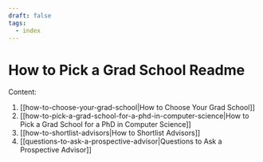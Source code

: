 ```yaml
---
draft: false
tags:
  - index
---
```


# How to Pick a Grad School Readme

Content:
1. [[how-to-choose-your-grad-school|How to Choose Your Grad School]]
2. [[how-to-pick-a-grad-school-for-a-phd-in-computer-science|How to Pick a Grad School for a PhD in Computer Science]]
3. [[how-to-shortlist-advisors|How to Shortlist Advisors]]
4. [[questions-to-ask-a-prospective-advisor|Questions to Ask a Prospective Advisor]]
